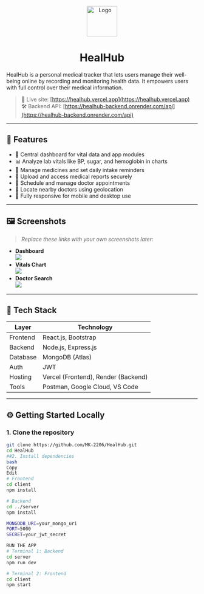 <!-- PROJECT LOGO -->
<br />
<div align="center">
  <a href="https://med-pal.vercel.app">
    <img src="https://ik.imagekit.io/spursy/MedPal/apple-touch-icon.png?updatedAt=1681674938894" alt="Logo" width="80" height="80">
  </a>
  <h1 align="center">HealHub</h3>
</div>



HealHub is a personal medical tracker that lets users manage their well-being online by recording and monitoring health data. It empowers users with full control over their medical information.

> 🚀 Live site: [https://healhub.vercel.app](https://healhub.vercel.app)  
> 🛠️ Backend API: [https://healhub-backend.onrender.com/api](https://healhub-backend.onrender.com/api)

---

## 📌 Features

- 🧭 Central dashboard for vital data and app modules  
- 📊 Analyze lab vitals like BP, sugar, and hemoglobin in charts  
- 💊 Manage medicines and set daily intake reminders  
- 📁 Upload and access medical reports securely  
- 📅 Schedule and manage doctor appointments  
- 📍 Locate nearby doctors using geolocation  
- 📱 Fully responsive for mobile and desktop use

---

## 🖼️ Screenshots

> _Replace these links with your own screenshots later:_

- **Dashboard**  
  ![](your_screenshot_links/Dashboard.png)
- **Vitals Chart**  
  ![](your_screenshot_links/Charts.png)
- **Doctor Search**  
  ![](your_screenshot_links/DoctorSearch.png)

---

## 🧱 Tech Stack

| Layer      | Technology                          |
|------------|--------------------------------------|
| Frontend   | React.js, Bootstrap                  |
| Backend    | Node.js, Express.js                  |
| Database   | MongoDB (Atlas)                      |
| Auth       | JWT                                  |
| Hosting    | Vercel (Frontend), Render (Backend)  |
| Tools      | Postman, Google Cloud, VS Code       |

---

## ⚙️ Getting Started Locally

### 1. Clone the repository

```bash
git clone https://github.com/MK-2206/HealHub.git
cd HealHub
##2. Install dependencies
bash
Copy
Edit
# Frontend
cd client
npm install

# Backend
cd ../server
npm install

MONGODB_URI=your_mongo_uri
PORT=5000
SECRET=your_jwt_secret

RUN THE APP
# Terminal 1: Backend
cd server
npm run dev

# Terminal 2: Frontend
cd client
npm start
